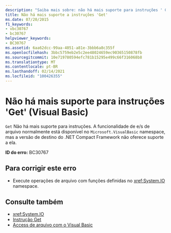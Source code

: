 ```yaml
---
description: "Saiba mais sobre: não há mais suporte para instruções ' Get ' (Visual Basic)"
title: Não há mais suporte a instruções 'Get'
ms.date: 07/20/2015
f1_keywords:
- vbc30767
- bc30767
helpviewer_keywords:
- BC30767
ms.assetid: 6aa62dcc-99aa-4051-a81e-3bbb6a8c355f
ms.openlocfilehash: 3bbc5759eb2e5c2ee48024659ec90365150878fb
ms.sourcegitcommit: 10e719780594efc781b15295e499c66f316068b8
ms.translationtype: MT
ms.contentlocale: pt-BR
ms.lasthandoff: 02/14/2021
ms.locfileid: "100426355"
---
```

# <a name="get-statements-are-no-longer-supported-visual-basic"></a>Não há mais suporte para instruções 'Get' (Visual Basic)

`Get` Não há mais suporte para instruções. A funcionalidade de e/s de arquivo normalmente está disponível no `Microsoft.VisualBasic` namespace, mas a versão de destino do .NET Compact Framework não oferece suporte a ela.  
  
 **ID do erro:** BC30767  
  
## <a name="to-correct-this-error"></a>Para corrigir este erro  
  
- Execute operações de arquivo com funções definidas no <xref:System.IO> namespace.  
  
## <a name="see-also"></a>Consulte também

- <xref:System.IO>
- [Instrução Get](../language-reference/statements/get-statement.md)
- [Access de arquivo com o Visual Basic](../developing-apps/programming/drives-directories-files/file-access.md)
